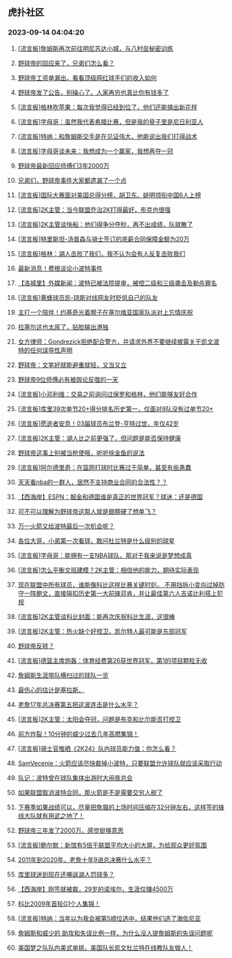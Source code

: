 ## 虎扑社区 
### 2023-09-14 04:04:20

1. [[流言板]詹姆斯再次前往明尼苏达小城，与八村垒秘密训练](https://bbs.hupu.com/62095987.html)

2. [野球帝的回应来了，兄弟们怎么看？](https://bbs.hupu.com/62095467.html)

3. [野球帝工资单漏出，看看顶级网红球手们的收入如何](https://bbs.hupu.com/62095417.html)

4. [野球帝发了公告，别操心了。人家再穷也真比你有钱多了](https://bbs.hupu.com/62094938.html)

5. [[流言板]格林吹苹果：每次我觉得已经到位了，他们还能搞出新花样](https://bbs.hupu.com/62093406.html)

6. [[流言板]字母哥：虽然我代表希腊比赛，但是我的骨子里是尼日利亚人](https://bbs.hupu.com/62093731.html)

7. [[流言板]特纳：和詹姆斯交手是在见证伟大，他能说出我们打得战术](https://bbs.hupu.com/62095022.html)

8. [[流言板]字母哥谈未来：我想成为一个赢家，我想再夺一冠](https://bbs.hupu.com/62095716.html)

9. [野球帝最新回应师傅们3年2000万](https://bbs.hupu.com/62094775.html)

10. [兄弟们，野球帝事件大家都遗漏了一个点](https://bbs.hupu.com/62096196.html)

11. [[流言板]国际大赛面对美国总得分榜，胡卫东、姚明领衔中国6人上榜](https://bbs.hupu.com/62093765.html)

12. [[流言板]2K主管：当今联盟乔治2K打得最好，布克也很强](https://bbs.hupu.com/62093707.html)

13. [[流言板]2K主管谈快船：他们得争分夺秒，再不出成绩，队就散了](https://bbs.hupu.com/62095148.html)

14. [[流言板]特里斯坦-汤普森与骑士签订的底薪合同保障金额为20万](https://bbs.hupu.com/62095563.html)

15. [[流言板]格林：湖人击败了我们，我不认为会有人反复击败我们](https://bbs.hupu.com/62090626.html)

16. [最新消息！费根谈论小波特事件](https://bbs.hupu.com/62096826.html)

17. [【洛城里】外媒新闻：波特已被法院提审，被控二级和三级袭击及勒杀罪名](https://bbs.hupu.com/62086697.html)

18. [[流言板]黄蜂球员凯-琼斯对线网友时贬低自己的队友](https://bbs.hupu.com/62093316.html)

19. [主打一个陪伴！约基奇光着膀子在塞尔维亚国家队派对上忘情庆祝](https://bbs.hupu.com/62090320.html)

20. [拉塞尔这也太屌了，贴脸输出港独](https://bbs.hupu.com/62096266.html)

21. [女方律师：Gondrezick拒绝配合警方，并请求外界不要继续披露关于凯文波特的任何误导性声明](https://bbs.hupu.com/62097104.html)

22. [野球帝：文笔好就能避重就轻，又当又立](https://bbs.hupu.com/62097021.html)

23. [野球帝9位师傅必有被舆论反噬的一天](https://bbs.hupu.com/62096764.html)

24. [[流言板]小邓利维：交易之前询问过保罗和格林，他们能够友好合作](https://bbs.hupu.com/62093773.html)

25. [[流言板]库里39次单节20+得分排名历史第一，仅面对9队没有过单节20+](https://bbs.hupu.com/62090266.html)

26. [[流言板]愿逝者安息！03届球员布兰登-亨特过世，年仅42岁](https://bbs.hupu.com/62094886.html)

27. [[流言板]2K主管：湖人比之前更强了，但问题是能否保持健康](https://bbs.hupu.com/62095215.html)

28. [野球帝这事上别被当枪使哦，听听徐金鱼的说法](https://bbs.hupu.com/62096316.html)

29. [[流言板]阿尔德里奇：在篮网打球时比赛过于简单，甚至有些愚蠢](https://bbs.hupu.com/62089403.html)

30. [天天看nba的一群人，居然不支持商业合同的合法性？？](https://bbs.hupu.com/62096831.html)

31. [【西海岸】ESPN：掘金和德国谁是真正的世界冠军？球迷：还是德国](https://bbs.hupu.com/62091453.html)

32. [可不可以理解为野球帝这帮人就是翅膀硬了想单飞？](https://bbs.hupu.com/62096486.html)

33. [万一火箭又给波特最后一次机会呢？](https://bbs.hupu.com/62096261.html)

34. [各位大哥，小弟第一次看球，敢问杜兰特是什么级别的球星](https://bbs.hupu.com/62096807.html)

35. [[流言板]字母哥：能拥有一支NBA球队，那对于我来说是梦想成真](https://bbs.hupu.com/62093698.html)

36. [[流言板]怎么平衡文班建模？2K主管：相信他的能力，期待实际表现](https://bbs.hupu.com/62095288.html)

37. [现在联盟中所有球员，谁能像科比这样比赛关键时刻， 不用挡拆小变向过掉防守一阵鲍文，直接隔扣历史第一大前锋邓肯，并让最佳第六人吉诺比利搭上犯规](https://bbs.hupu.com/62095210.html)

38. [[流言板]2K主管谈科比封面：能再次庆祝科比生涯，这很棒](https://bbs.hupu.com/62094556.html)

39. [[流言板]2K主管：热火缺个好控卫，凯尔特人最可能是东部冠军](https://bbs.hupu.com/62094788.html)

40. [野球帝反转？](https://bbs.hupu.com/62095378.html)

41. [[流言板]德篮主席炮轰：体育经费第26获世界冠军，第1的项目颗粒无收](https://bbs.hupu.com/62089182.html)

42. [詹姆斯生涯带队横扫过的球队一览](https://bbs.hupu.com/62096175.html)

43. [最伤心的估计是塞拉斯。](https://bbs.hupu.com/62095282.html)

44. [老詹17年总决赛第五把这波连击是什么水平？](https://bbs.hupu.com/62096066.html)

45. [[流言板]2K主管：太阳会夺冠，问题是布克和比尔能否打控卫](https://bbs.hupu.com/62094700.html)

46. [前方炸裂！10分钟的威少过去几年高燃集锦！](https://bbs.hupu.com/62094998.html)

47. [[流言板]骑士官推晒《2K24》队内球员能力值：你怎么看？](https://bbs.hupu.com/62095536.html)

48. [SamVecenie：火箭应该尽快裁掉小波特，只要联盟允许球队就应该采取行动](https://bbs.hupu.com/62094114.html)

49. [队记：波特曾在球队集体出游时大闹夜总会](https://bbs.hupu.com/62089188.html)

50. [如果联盟取消波特合同，那火箭是不是需要交穷人税了](https://bbs.hupu.com/62092021.html)

51. [下赛季如果战绩可以，尽量把詹眉的上场时间压缩在32分钟左右，这样签的锋线大队就有用武之地了！](https://bbs.hupu.com/62096392.html)

52. [野球帝三年发了2000万，感觉挺够意思](https://bbs.hupu.com/62096248.html)

53. [[流言板]鲍尔默：新馆有5倍于联盟平均大小的大屏，为给观众更好氛围](https://bbs.hupu.com/62089759.html)

54. [2011年到2020年，老詹十年9进总决赛什么水平？](https://bbs.hupu.com/62096214.html)

55. [库里球迷到现在还嘲讽湖人罚球多？](https://bbs.hupu.com/62096090.html)

56. [【西海岸】刚签就被裁，29岁的诺埃尔，生涯仅赚4500万](https://bbs.hupu.com/62090038.html)

57. [科比2009年首轮G1个人集锦！](https://bbs.hupu.com/62093756.html)

58. [[流言板]特纳：当年以为我会被第5顺位选中，结果他们选了海佐尼亚](https://bbs.hupu.com/62094988.html)

59. [詹姆斯和威少的 助攻和失误比例一样，为什么没人提詹姆斯的失误问题呢](https://bbs.hupu.com/62095965.html)

60. [美国梦之队队内美式单挑，美国队长凯文杜兰特在线教队友做人！](https://bbs.hupu.com/62093383.html)

